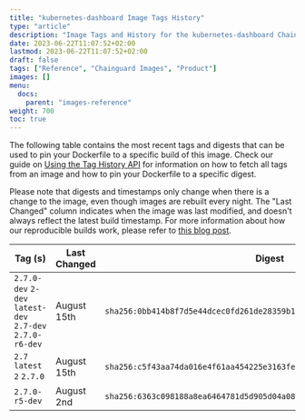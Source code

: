 ```yaml
---
title: "kubernetes-dashboard Image Tags History"
type: "article"
description: "Image Tags and History for the kubernetes-dashboard Chainguard Image"
date: 2023-06-22T11:07:52+02:00
lastmod: 2023-06-22T11:07:52+02:00
draft: false
tags: ["Reference", "Chainguard Images", "Product"]
images: []
menu:
  docs:
    parent: "images-reference"
weight: 700
toc: true
---
```


The following table contains the most recent tags and digests that can be used to pin your Dockerfile to a specific build of this image. Check our guide on [Using the Tag History API](/chainguard/chainguard-images/using-the-tag-history-api/) for information on how to fetch all tags from an image and how to pin your Dockerfile to a specific digest.

Please note that digests and timestamps only change when there is a change to the image, even though images are rebuilt every night. The "Last Changed" column indicates when the image was last modified, and doesn't always reflect the latest build timestamp. For more information about how our reproducible builds work, please refer to [this blog post](https://www.chainguard.dev/unchained/reproducing-chainguards-reproducible-image-builds).

| Tag (s)                                                    | Last Changed | Digest                                                                    |
|------------------------------------------------------------|--------------|---------------------------------------------------------------------------|
|  `2.7.0-dev` `2-dev` `latest-dev` `2.7-dev` `2.7.0-r6-dev` | August 15th  | `sha256:0bb414b8f7d5e44dcec0fd261de28359b1c640261949c3c9f5d66ebe22544a78` |
|  `2.7` `latest` `2` `2.7.0`                                | August 15th  | `sha256:c5f43aa74da016e4f61aa454225e3163fe2f6df0b63c7e3e9c3833a3b0386155` |
|  `2.7.0-r5-dev`                                            | August 2nd   | `sha256:6363c098188a8ea6464781d5d905d04a08ac5656b62f40cbdd54de11eb8eb6c4` |
